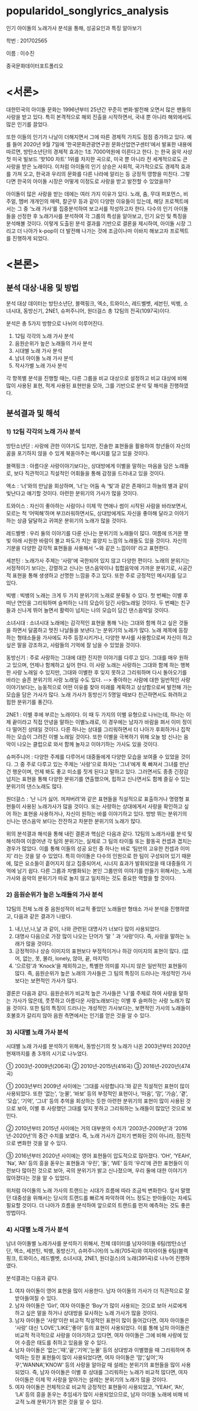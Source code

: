 # popularidol_songlyrics_analysis
인기 아이돌의 노래가사 분석을 통해, 성공요인과 특징 알아보기

학번 : 201702565

이름 : 이수진

중국문화데이터포트폴리오




<서론>
=============

대한민국의 아이돌 문화는 1996년부터 25년간 꾸준히 변화·발전해 오면서 많은 팬들의 사랑을 받고 있다. 특히 본격적으로 해외 진출을 시작하면서, 국내 뿐 아니라 해외에서도 많은 인기를 끌었다. 

또한 이들의 인기가 나날이 더해지면서 그에 따른 경제적 가치도 점점 증가하고 있다. 예를 들어 2020년 9월 7일에 ‘한국문화관광연구원 문화산업연구센터’에서 발표한 내용에 따르면, 방탄소년단<Dynamite>의 경제적 효과는 1조 7000억원에 이른다고 한다. <Dynamite>는 한국 음악 사상 첫 미국 빌보드 ‘핫100 차트’ 1위를 차지한 곡으로, 미국 뿐 아니라 전 세계적으로도 큰 사랑을 받은 노래이다. 이처럼 아이돌의 인기 상승은 사회적, 국가적으로도 경제적 효과를 가져 오고, 한국과 우리의 문화를 다른 나라에 알리는 등 긍정적 영향을 미친다. 그렇다면 한국의 아이돌 시장은 어떻게 이정도로 사랑을 받고 발전할 수 있었을까?
  
  아이돌이 많은 사랑을 받는 데에는 여러 가지 이유가 있다. 노래, 춤, 무대 퍼포먼스, 비주얼, 멤버 개개인의 매력, 칼군무 등과 같이 다양한 이유들이 있는데, 해당 프로젝트에서는 그 중 ‘노래 가사’를 집중분석하여 보고서를 작성하고자 한다. 다수의 인기 아이돌들을 선정한 후 노래가사를 분석하여 각 그룹의 특성을 알아보고, 인기 요인 및 특징을 분석해볼 것이다. 이렇게 도출된 분석 결과를 기반으로 결론을 제시하여, 아이돌 시장 그리고 더 나아가 k-pop이 더 발전해 나가는 것에 조금이나마 이바지 해보고자 프로젝트를 진행하게 되었다.




<본론>
=============
분석 대상·내용 및 방법
-------------
분석 대상 데이터는 방탄소년단, 블랙핑크, 엑소, 트와이스, 레드벨벳, 세븐틴, 빅뱅, 소녀시대, 동방신기, 2NE1, 슈퍼주니어, 원더걸스 총 12팀의 전곡(1097곡)이다. 

분석은 총 5가지 방향으로 나뉘어 이루어진다.
 1) 12팀 각각의 노래 가사 분석
 2) 음원순위가 높은 노래들의 가사 분석
 3) 시대별 노래 가사 분석
 4) 남녀 아이돌 노래 가사 분석
 5) 작사가별 노래 가사 분석
 
 각 항목별 분석을 진행할 때는, 다른 그룹을 비교 대상으로 설정하고 비교 대상에 비해 많이 사용된 표현, 적게 사용된 표현만을 모아, 그를 기반으로 분석 및 해석을 진행하였다.
 
 
분석결과 및 해석
-------------
### 1) 12팀 각각의 노래 가사 분석
방탄소년단 : 사랑에 관한 이야기도 있지만, 진솔한 표현들을 활용하여 청년들이 자신의 꿈을 포기하지 않을 수 있게 북돋아주는 메시지를 담고 있을 것이다.

블랙핑크 : 아름다운 사랑이야기보다는, 상대방에게 이별을 말하는 마음을 담은 노래들로, 보다 직관적이고 직설적인 어휘들을 통해 감정을 드러내고 있을 것이다.

엑소 : ‘너’와의 만남을 회상하며, ‘너’는 어둠 속 ‘빛’과 같은 존재이고 하늘의 별과 같이 빛난다고 얘기할 것이다. 아련한 분위기의 가사가 많을 것이다.

트와이스 : 자신이 좋아하는 사람이나 이제 막 연애나 썸이 시작된 사람을 바라보면서, 모르는 척 ‘어떡해’하며 부끄러워하면서도, 상대방에게도 자신을 좋아해 달라고 이야기하는 상큼 달달하고 귀여운 분위기의 노래가 많을 것이다.

레드벨벳 : 우리 둘의 이야기를 다룬 신나는 분위기의 노래들이 많다. 여름에 뜨거운 햇빛 아래 시원한 바람이 불고 파도가 치는 휴양지 느낌의 노래들도 있을 것이다. 자신의 기분을 다양한 감각적 표현들을 사용해서 ‘~와 같은 느낌이야’ 라고 표현한다.

세븐틴 : 노래가사 주제는 ‘사랑’에 국한되어 있지 않고 다양한 편이다. 노래의 분위기는 서정적이기 보다는, 강렬하고 신나는 댄스음악이나 힙합음악에 가까운 분위기로, 시공간적 표현을 통해 생생하고 선명한 느낌을 주고 있다. 또한 주로 긍정적인 메시지를 담고 있다.

빅뱅 : 빅뱅의 노래는 크게 두 가지 분위기의 노래로 분류될 수 있다. 첫 번째는 이별 후 떠난 연인을 그리워하며 슬퍼하는 나의 모습이 담긴 사랑노래일 것이다. 두 번째는 친구들과 신나게 뛰어 놀면서 활력이 넘치는 나의 모습이 담긴 댄스음악일 것이다.

소녀시대 : 소녀시대 노래에는 감각적인 표현을 통해 ‘나는 그대와 함께 하고 싶은 것들을 하면서 달콤하고 멋진 나날들을 보낸다.’는 분위기의 노래가 많다. 노래 제목에 등장하는 형태소들을 가사에도 자주 등장시키거나, 다양한 부사를 사용함으로써 자신이 하고 싶은 말을 강조하고, 사람들의 기억에 잘 남을 수 있었을 것이다.

동방신기 : 주로 사랑하는 그대에 대한 진지한 이야기를 다루고 있다. 그대를 매우 원하고 있으며, 언제나 함께하고 싶어 한다. 이 사랑 노래는 사랑하는 그대와 함께 하는 행복한 사랑 노래일 수 있지만, 그대와 이별한 후 잊지 못하고 그리워하며 다시 돌아오기를 바라는 슬픈 분위기의 사랑 노래일 수도 있다. --> 좋아하는 사람에 대한 일반적인 사랑이야기보다는, 능동적으로 어떤 이유를 찾아 미래를 계획하고 상상함으로써 발전해 가는 모습을 담은 가사가 많다. 노래 가사가 동방신기 5명일 때보다 친근하면서도 화려하고 힙한 분위기를 풍긴다.

2NE1 : 이별 후에 부르는 노래이다. 이 때 두 가지의 이별 유형으로 나뉘는데, 하나는 이제 끝이라고 직접 안녕을 말하는 이별노래로, 이 경우에는 남자가 바람을 펴서 이미 정이 다 떨어진 상태일 것이다. 다른 하나는 상대를 그리워하면서 더 나아가 후회하거나 집착하는 모습이 그려진 이별 노래일 것이다. 또한 이별을 극복하기 위해 오늘 밤 신나는 음악이 나오는 클럽으로 와서 함께  놀자고 이야기하는 가사도 있을 것이다.

슈퍼주니어 : 다양한 주제를 다루어서 대중들에게 다양한 모습을 보여줄 수 있었을 것이다. 그 중 주로 다루고 있는 주제는 ‘사랑’으로 화자는 ‘그녀’에게 푹 빠져서 그녀를 만난 건 행운이며, 언제 봐도 좋고 미소를 짓게 된다고 말하고 있다. 그러면서도 종종 긴장감 넘치는 표현을 통해 다양한 분위기를 연출했으며, 힙하고 신나면서도 함께 즐길 수 있는 분위기의 댄스노래도 많다.

원더걸스 : ‘난 니가 싫어. 꺼져버려’와 같은 표현들을 직설적으로 표출하거나 명령형 표현들이 사용된 노래가사가 많을 것이다. 또는 사랑하는 상대에게서 사랑을 확인하고 싶어 하는 표현을 사용하거나, 자신이 원하는 바를 이야기하고 있다. 방방 뛰는 분위기의 신나는 댄스음악 보다는 잔잔하고 차분한 분위기의 노래가 많다.



 위의 분석결과 해석을 통해 내린 결론과 핵심은 다음과 같다.
12팀의 노래가사를 분석 및 해석하여 이끌어낸 각 팀의 분위기는, 실제로 그 팀의 타이틀 또는 활동곡 컨셉과 겹치는 경우가 많았다.
이를 통해 이들의 성공 요인 중 하나는 바로 ‘팀만의 고유한 컨셉과 이미지’ 라는 것을 알 수 있었다. 특히 아이돌은 다수의 인원으로 한 팀이 구성되어 있기 때문에, 많은 요소들이 흩어지지 않고 집중되어서, 시너지 효과가 발휘되었을 때 대중들의 기억에 남기 쉽다. 다른 그룹과 차별화되는 본인 그룹만의 이야기를 만들기 위해서는, 노래 가사와 음악의 분위기가 따로 놀지 않고 일치하는 것도 중요한 역할을 할 것이다.


### 2) 음원순위가 높은 노래들의 가사 분석
  12팀의 전체 노래 중 음원성적이 비교적 좋았던 노래들만 형태소 가사 분석을 진행하였고, 다음과 같은 결과가 나왔다.

1) 내,I,난,나,날 과 같이, 나와 관련된 대명사가 너보다 많이 사용되었다. 
2) 대명사 다음으로 가장 많이 나오는 단어가 ‘말＇과 ‘사랑’이다. 즉, 사랑을 말하는 노래가 많을 것이다.
3) 긍정적이나 상승 이미지의 표현보다 부정적이거나 하강 이미지의 표현이 많다. (없어, 없는, 못, 몰라, lonely, 않아, 끝, 마지막)
4) ‘으르렁’과 ‘Knock’을 제외하고는, 특별한 의미를 지니지 않은 일반적인 표현들이 많다. 즉, 음원순위가 높은 노래의 가사들은 그 팀의 특징이 드러나는 개성적인 가사보다는 보편적인 
   가사가 많다.

결론은 다음과 같다. 음원순위가 비교적 높은 가사들은 ‘나’를 주체로 하여 사랑을 말하는 가사가 많은데, 풋풋하고 아름다운 사랑노래보다는 이별 후 슬퍼하는 사랑 노래가 많을 것이다. 또한 팀의 특징이 드러나는 개성적인 가사보다는, 보편적인 가사의 노래들이 호불호가 갈리지 않아 음원 측면에서는 인기를 얻은 것을 알 수 있다.

### 3) 시대별 노래 가사 분석
시대별 노래 가사를 분석하기 위해서, 동방신기의 첫 노래가 나온 2003년부터 2020년 현재까지를 총 3개의 시기로 나누었다. 

① 2003년-2009년(206곡)    ② 2010년-2015년(416곡)   ③ 2016년-2020년(474곡)

① 2003년부터 2009년 사이에는 ‘그대를 사랑합니다.’와 같은 직설적인 표현이 많이 사용되었다. 또한 ‘없는’, ‘눈물’, ‘바보’ 등의 부정적인 표현이나, ‘마음’, ‘맘’, ‘가슴’, ‘곁’, ‘모습’, ‘기억’, ‘그녀’ 등의 추억을 회상하는 듯한 아련한 분위기의 표현이 많이 사용된 것으로 보아, 이별 후 사랑했던 그대를 잊지 못하고 그리워하는 노래들이 많았던 것으로 보인다.

② 2010년부터 2015년 사이에는 거의 대부분의 수치가 ‘2003년-2009년’과 ‘2016년-2020년’의 중간 수치를 보였다. 즉, 노래 가사가 갑자기 변화된 것이 아니라, 점진적으로 변화한 것을 알 수 있다.

③ 2016년부터 2020년 사이에는 영어 표현들이 압도적으로 많아졌다. ‘OH’, ‘YEAH’, ‘Na’, ‘Ah’ 등의 흥을 돋우는 표현들과 ‘우린’, ‘둘’, ‘WE’ 등의 ‘우리’에 관한 표현들이 이전보다 많아진 것으로 보아, 곡의 분위기가 밝고 신나졌으며, 우리 둘에 대한 이야기가 많아졌다는 것을 알 수 있었다.

위처럼 아이돌의 노래 가사의 트랜드는 시대가 흐름에 따라 조금씩 변화한다. 앞서 말했던 대중성을 위해서는 당시의 트랜드를 빠르게 파악하여 어느 정도는 받아들이는 자세도 필요할 것이다. 더 나아가 흐름을 분석하여 앞으로의 트랜드를 먼저 예측하는 것도 좋은 방법이다.

### 4) 시대별 노래 가사 분석
남녀 아이돌별 노래가사를 분석하기 위해서, 전체 데이터를 남자아이돌 6팀(방탄소년단, 엑소, 세븐틴, 빅뱅, 동방신기, 슈퍼주니어)의 노래(705곡)와 여자아이돌 6팀(블랙핑크, 트와이스, 레드벨벳, 소녀시대, 2NE1, 원더걸스)의 노래(391곡)로 나누어 진행하였다.

분석결과는 다음과 같다.

1) 여자 아이돌이 영어 표현을 많이 사용한다. 남자 아이돌의 가사가 더 직관적으로 잘 받아들여질 수 있다.
2) 남자 아이돌은 ‘Girl’, 여자 아이돌은 ‘Boy’가 많이 사용되는 것으로 보아 서로에게 하고 싶은 말을 하거나 상대방을 묘사하는 노래 가사가 많을 것이다.
3) 남자 아이돌은 ‘사랑’이란 비교적 직설적인 표현이 많이 들어갔다면, 여자 아이돌은 ‘사랑’ 대신 ‘LOVE’,’LIKE’,’좋아’ 등의 표현이 사용되었다. 이를 통해 남자 아이돌은 비교적 적극적으로 사랑을 이야기하고 있다면, 여자 아이돌은 그에 비해 사랑에 있어 수줍은 태도를 취하고 있음을 알 수 있다.
4) 남자 아이돌은 ‘없는‘,’때‘,‘끝‘,’기억‘,’눈물‘ 등의 상대방과 이별했을 때 그리워하며 추억하는 듯한 표현들이 많이 사용되었다면, 여자 아이돌은 ’맘‘,’싶어‘,’자꾸‘,’WANNA‘,’KNOW‘ 등의 사랑을 알아갈 때 설레는 분위기의 표현들을 많이 사용되었다. 즉, 남자 아이돌은 이별 후 상대를 그리워하는 노래가 비교적 많다면, 여자 아이돌은 이제 막 사랑을 알아가는 설레는 분위기의 노래가 많을 것이다.
5) 여자 아이돌은 전체적으로 비교적 긍정적인 표현들이 사용되었고, ‘YEAH’, ‘Ah’, ‘LA’ 등의 흥을 돋우는 추임새가 많이 사용되었으므로, 남자 아이돌 노래에 비해 비교적 노래 분위기가 밝은 것을 알 수 있다.
